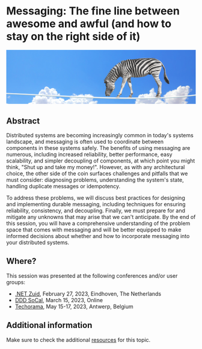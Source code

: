 # Messaging: The fine line between awesome and awful (and how to stay on the right side of it)

![fine line](messaging-fine-line-banner.jpg)

## Abstract

Distributed systems are becoming increasingly common in today's systems landscape, and messaging is often used to coordinate between components in these systems safely. The benefits of using messaging are numerous, including increased reliability, better performance, easy scalability, and simpler decoupling of components, at which point you might think, "Shut up and take my money!". However, as with any architectural choice, the other side of the coin surfaces challenges and pitfalls that we must consider: diagnosing problems, understanding the system's state, handling duplicate messages or idempotency.

To address these problems, we will discuss best practices for designing and implementing durable messaging, including techniques for ensuring reliability, consistency, and decoupling. Finally, we must prepare for and mitigate any unknowns that may arise that we can't anticipate. By the end of this session, you will have a comprehensive understanding of the problem space that comes with messaging and will be better equipped to make informed decisions about whether and how to incorporate messaging into your distributed systems.

## Where?

This session was presented at the following conferences and/or user groups:

- [.NET Zuid](https://www.dotnetzuid.nl/Meeting/60/messaging-the-fine-line-between-awesome-and-awful-and-how-to-stay-on-the-right-side-of-it), February 27, 2023, Eindhoven, The Netherlands
- [DDD SoCal](https://www.meetup.com/ddd-socal/events/291671819/), March 15, 2023, Online
- [Techorama](https://techorama.be/), May 15-17, 2023, Antwerp, Belgium

## Additional information

Make sure to check the additional [resources](resources) for this topic.
